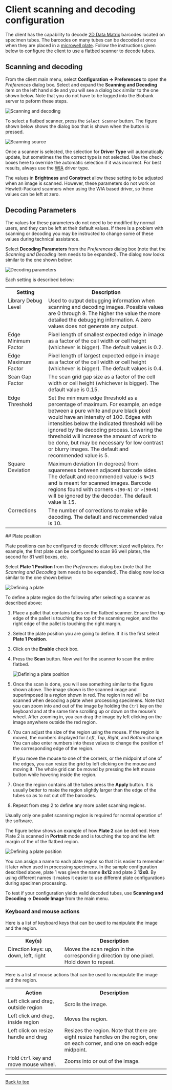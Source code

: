 # Client scanning and decoding configuration

The client has the capability to decode [2D Data Matrix](http://en.wikipedia.org/wiki/Data_Matrix)
barcodes located on specimen tubes. The barcodes on many tubes can be decoded at once when they are
placed in a [microwell plate](http://en.wikipedia.org/wiki/Microwell_plate). Follow the instructions
given below to configure the client to use a flatbed scanner to decode tubes.

## Scanning and decoding

From the client main menu, select **Configuration -> Preferences** to open the *Preferences* dialog
box. Select and expand the **Scanning and Decoding** item on the left hand side and you will see a
dialog box similar to the one shown below.  Note that you do not have to be logged into the Biobank
server to peform these steps.

![Scanning and decoding](images/prefs_scanning_and_decoding.png?raw=true "Scanning and decoding
 preferences")

To select a flatbed scanner, press the `Select Scanner` button. The figure shown below shows the
dialog box that is shown when the button is pressed.

![Scanning source](images/prefs_select_source.png?raw=true "Selecting a scanning source")

Once a scanner is selected, the selection for **Driver Type** will automatically update, but
sometimes the the correct type is not selected. Use the check boxes here to override the automatic
selection if it was incorrect.  For best results, always use the
[WIA](http://en.wikipedia.org/wiki/Windows_Image_Acquisition) driver type.

The values in **Brightness** and **Constract** allow these setting to be adjusted when an image is
scanned. However, these parameters do not work on Hewlett-Packard scanners when using the WIA based
driver, so these values can be left at zero.

## Decoding Parameters

The values for these parameters do not need to be modified by normal users, and they can be left at
their default values. If there is a problem with scanning or decoding you may be instructed to
change some of these values during technical assistance.

Select **Decoding Parameters** from the *Preferences* dialog box (note that the *Scanning and
Decoding* item needs to be expanded). The dialog now looks similar to the one shown below:

![Decoding parameters](images/prefs_decoding_params.png?raw=true "Decoding parameters")

Each setting is described below:

<table>
  <tr>
    <th width="25%">Setting</th>
    <th>Description</th>
  </tr>
  <tr>
    <td valign="top">Library Debug Level</td>
    <td>
      Used to output debugging information when scanning and decoding images. Possible values are 0
      through 9. The higher the value the more detailed the debugging information. A zero values
      does not generate any output.
    </td>
  </tr>
  <tr>
    <td valign="top">Edge Minimum Factor</td>
    <td>
      Pixel length of smallest expected edge in image as a factor of the cell width or cell height
      (whichever is bigger). The default values is 0.2.
    </td>
  </tr>
  <td valign="top">Edge Maximum Factor  </td>
  <td>
    Pixel length of largest expected edge in image as a factor of the cell width or cell height
    (whichever is bigger). The default values is 0.4.
  </td>
</tr>
<tr>
  <td valign="top">Scan Gap Factor</td>
  <td>
    The scan grid gap size as a factor of the cell width or cell height (whichever is bigger). The
    default value is 0.15.
  </td>
</tr>
<tr>
  <td valign="top">Edge Threshold</td>
  <td>
    Set the minimum edge threshold as a percentage of maximum.  For example, an edge between a pure
    white and pure black pixel would have an intensity of 100. Edges with intensities below the
    indicated threshold will be ignored by the decoding process. Lowering the threshold will
    increase the amount of work to be done, but may be necessary for low contrast or blurry
    images. The default and recommended value is 5.
  </td>
</tr>
<tr>
  <td valign="top">Square Deviation</td>
  <td>
    Maximum deviation (in degrees) from squareness between adjacent barcode sides. The default and
    recommended value is <code>N=15</code> and is meant for scanned images. Barcode regions found
    with corners <code>&lt;(90-N)</code> or <code>&gt;(90+N)</code> will be ignored by the
    decoder. The default value is 15.
  </td>
</tr>
<tr>
  <td valign="top">Corrections</td>
  <td>
    The number of corrections to make while decoding. The default and recommended value is 10.
  </td>
</tr>
</table>
## Plate position

Plate positions can be configured to decode different sized well plates. For example, the first
plate can be configured to scan 96 well plates, the second for 81 well boxes, etc.

Select **Plate 1 Position** from the *Preferences* dialog box (note that the *Scanning and
Decoding* item needs to be expanded). The dialog now looks similar to the one shown below:

![Defining a plate](images/plate1_definition.png?raw=true "Scanning and decoding
 preferences")

To define a plate region do the following after selecting a scanner as described above:

1. Place a pallet that contains tubes on the flatbed scanner. Ensure the top edge of the pallet is
   touching the top of the scanning region, and the right edge of the pallet is touching the right
   margin.

1. Select the plate position you are going to define.  If it is the first select **Plate 1 Position**.

1. Click on the **Enable** check box.

1. Press the **Scan** button. Now wait for the scanner to scan the entire flatbed.

    ![Defining a plate position](images/plate1_with_grid.png?raw=true "Defining a plate position")

1. Once the scan is done, you will see something similar to the figure shown above. The image shown
   is the scanned image and superimposed is a *region* shown in red. The region in red will be
   scanned when decoding a plate when processing specimens. Note that you can zoom into and out of
   the image by holding the `Ctrl` key on the keyboard and at the same time scrolling up or down on
   the mouse's wheel. After zooming in, you can drag the image by left clicking on the image
   anywhere outside the red region.

1. You can adjust the size of the region using the mouse. If the region is moved, the numbers
   displayed for *Left*, *Top*, *Right*, and *Bottom* change. You can also enter numbers into
   these values to change the position of the corresponding edge of the region.

    If you move the mouse to one of the corners, or the midpoint of one of the edges, you can resize
    the grid by left clicking on the mouse and moving it. The whole grid can be moved by pressing
    the left mouse button while hovering inside the region.

1. Once the region contains all the tubes press the **Apply** button. It is usually better to make
   the region slightly larger than the edge of the tubes so as to not cut off the barcodes.

1. Repeat from step 2 to define any more pallet scanning regions.

Usually only one pallet scanning region is required for normal operation of the software.

The figure below shows an example of how **Plate 2** can be defined. Here Plate 2 is scanned in
**Portrait** mode and is touching the top and the left margin of the of the flatbed region.

![Defining a plate position](images/plate2_with_grid.png?raw=true "Defining another plate position")

You can assign a name to each plate region so that it is easier to remember it later when used in
processing specimens. In the sample configuration described above, plate 1 was given the name
**8x12** and plate 2 **12x8**. By using different names it makes it easier to use different plate
configurations during specimen processing.

To test if your configuration yields valid decoded tubes, use **Scanning and Decoding -> Decode
Image** from the main menu.

### Keyboard and mouse actions

Here is a list of keyboard keys that can be used to manipulate the image and the region.

<table>
  <tr>
    <th width="35%">Key(s)</th>
    <th>Description</th>
  </tr>
  <tr>
    <td valign="top">Direction keys: up, down, left, right</td>
    <td valign="top">
      Moves the scan region in the corresponding direction by one pixel. Hold down to repeat.
    </td>
  </tr>
</table>

Here is a list of mouse actions that can be used to manipulate the image and the region.

<table>
  <tr>
    <th width="35%">Action</th>
    <th>Description</th>
  </tr>
  <tr>
    <td valign="top">Left click and drag, outside region</td>
    <td>
      Scrolls the image.
    </td>
  </tr>
  <tr>
    <td valign="top">Left click and drag, inside region</td>
    <td>
      Moves the region.
    </td>
  </tr>
  <tr>
    <td valign="top">Left click on resize handle and drag</td>
    <td>
      Resizes the region. Note that there are eight resize handles on the region, one on each
      corner, and one on each edge midpoint.
    </td>
  </tr>
  <tr>
    <td valign="top">Hold <code>Ctrl</code> key and move mouse wheel.</td>
    <td>
      Zooms into or out of the image.
    </td>
  </tr>
</table>

****

[Back to top](../README.md)
